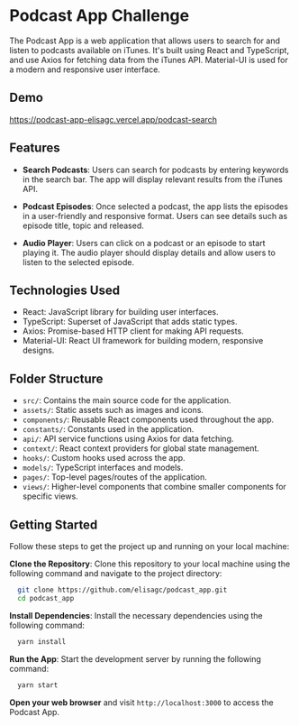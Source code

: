 # Podcast App Challenge

The Podcast App is a web application that allows users to search for and listen to podcasts available on iTunes. It's built using React and TypeScript, and use Axios for fetching data from the iTunes API. Material-UI is used for a modern and responsive user interface.

## Demo

https://podcast-app-elisagc.vercel.app/podcast-search

## Features

- **Search Podcasts**: Users can search for podcasts by entering keywords in the search bar. The app will display relevant results from the iTunes API.

- **Podcast Episodes**: Once selected a podcast, the app lists the episodes in a user-friendly and responsive format. Users can see details such as episode title, topic and released.

- **Audio Player**: Users can click on a podcast or an episode to start playing it. The audio player should display details and allow users to listen to the selected episode.

## Technologies Used

- React: JavaScript library for building user interfaces.
- TypeScript: Superset of JavaScript that adds static types.
- Axios: Promise-based HTTP client for making API requests.
- Material-UI: React UI framework for building modern, responsive designs.

## Folder Structure

- `src/`: Contains the main source code for the application.
- `assets/`: Static assets such as images and icons.
- `components/`: Reusable React components used throughout the app.
- `constants/`: Constants used in the application.
- `api/`: API service functions using Axios for data fetching.
- `context/`: React context providers for global state management.
- `hooks/`: Custom hooks used across the app.
- `models/`: TypeScript interfaces and models.
- `pages/`: Top-level pages/routes of the application.
- `views/`: Higher-level components that combine smaller components for specific views.

## Getting Started

Follow these steps to get the project up and running on your local machine:

**Clone the Repository**: Clone this repository to your local machine using the following command and navigate to the project directory:

```bash
  git clone https://github.com/elisagc/podcast_app.git
  cd podcast_app
```

**Install Dependencies**: Install the necessary dependencies using the following command:

```bash
  yarn install
```

**Run the App**: Start the development server by running the following command:

```bash
  yarn start
```

**Open your web browser** and visit `http://localhost:3000` to access the Podcast App.
